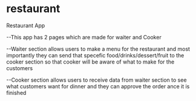 # restaurant

Restaurant App

--This app has 2 pages which are made for waiter and Cooker

--Waiter section allows users to make a menu for the restaurant and most importantly they can send that specefic food/drinks/dessert/fruit to the cooker section so that cooker will be aware of what to make for the customers

--Cooker section allows users to receive data from waiter section to see what customers want for dinner and they can approve the order ance it is finished
